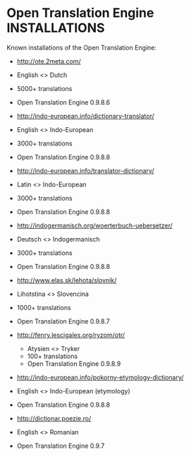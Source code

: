 # Open Translation Engine INSTALLATIONS

Known installations of the Open Translation Engine:


* http://ote.2meta.com/
 * English <> Dutch
 * 5000+ translations
 * Open Translation Engine 0.9.8.6 	


* http://indo-european.info/dictionary-translator/
 * English <> Indo-European
 * 3000+ translations
 * Open Translation Engine 0.9.8.8


* http://indo-european.info/translator-dictionary/
 * Latin <> Indo-European
 * 3000+ translations
 * Open Translation Engine 0.9.8.8


* http://indogermanisch.org/woerterbuch-uebersetzer/
 * Deutsch <> Indogermanisch
 * 3000+ translations
 * Open Translation Engine 0.9.8.8


* http://www.elas.sk/lehota/slovnik/
 * Lihotstina <> Slovencina
 * 1000+ translations
 * Open Translation Engine 0.9.8.7


* http://fenry.lescigales.org/ryzom/otr/
  * Atysien <> Tryker
  * 100+ translations
  * Open Translation Engine 0.9.8.9


* http://indo-european.info/pokorny-etymology-dictionary/
 * English <> Indo-European (etymology)
 * Open Translation Engine 0.9.8.8


* http://dictionar.poezie.ro/
 * English <> Romanian
 * Open Translation Engine 0.9.7
